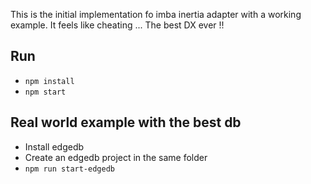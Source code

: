 This is the initial implementation fo imba inertia adapter with a working example. It feels like cheating ... The best DX ever !!
## Run
- `npm install`
- `npm start`

## Real world example with the best db
- Install edgedb
- Create an edgedb project in the same folder
- `npm run start-edgedb`